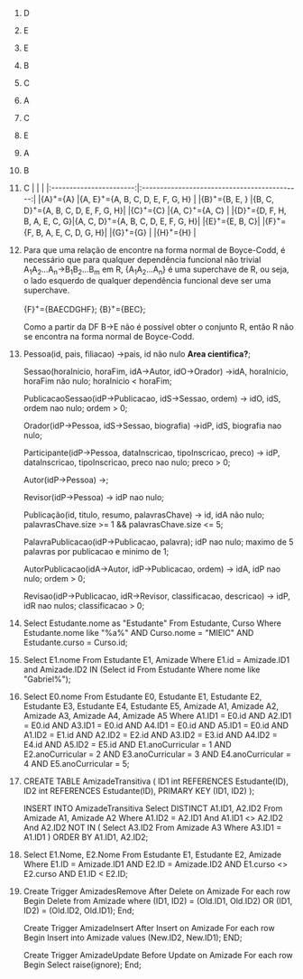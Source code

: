 1. D
2. E
3. E
4. B
5. C
6. A
7. C
8. E
9. A
10. B
11. C
    |                         |   |
    |:-----------------------:|:--------------------------------------------:|
    |{A}<sup>+</sup>={A}      |{A, E}<sup>+</sup>={A, B, C, D, E, F, G, H}   |
    |{B}<sup>+</sup>={B, E, }   |{B, C, D}<sup>+</sup>={A, B, C, D, E, F, G, H}|
    |{C}<sup>+</sup>={C}      |{A, C}<sup>+</sup>={A, C}                     |
    |{D}<sup>+</sup>={D, F, H, B, A, E, C, G}|{A, C, D}<sup>+</sup>={A, B, C, D, E, F, G, H}|
    |{E}<sup>+</sup>={E, B, C}|
    |{F}<sup>+</sup>={F, B, A, E, C, D, G, H}|
    |{G}<sup>+</sup>={G}      |
    |{H}<sup>+</sup>={H}      |

12. Para que uma relação de encontre na forma normal de Boyce-Codd, é necessário que para qualquer dependência funcional não trivial A<sub>1</sub>A<sub>2</sub>...A<sub>n</sub>$\rightarrow$B<sub>1</sub>B<sub>2</sub>...B<sub>m</sub> em R, {A<sub>1</sub>A<sub>2</sub>...A<sub>n</sub>} é uma superchave de R, ou seja, o lado esquerdo de qualquer dependência funcional deve ser uma superchave.

    {F}<sup>+</sup>={BAECDGHF};
    {B}<sup>+</sup>={BEC};

    Como a partir da DF B$\rightarrow$E não é possível obter o conjunto R, então R não se encontra na forma normal de Boyce-Codd.

13. Pessoa(id, pais, filiacao) $\rightarrow$pais, id não nulo **Area cientifica?**;
    
    Sessao(horaInicio, horaFim, idA->Autor, idO->Orador) $\rightarrow$idA, horaInicio, horaFim não nulo; horaInicio < horaFim;
    
    PublicacaoSessao(idP->Publicacao, idS->Sessao, ordem) $\rightarrow$ idO, idS, ordem nao nulo; ordem > 0;

    Orador(idP->Pessoa, idS->Sessao, biografia) $\rightarrow$idP, idS, biografia nao nulo;
    
    Participante(idP->Pessoa, dataInscricao, tipoInscricao, preco) $\rightarrow$ idP, dataInscricao, tipoInscricao, preco nao nulo; preco > 0;

    Autor(idP->Pessoa) $\rightarrow$;

    Revisor(idP->Pessoa) $\rightarrow$ idP nao nulo;

    Publicação(id, titulo, resumo, palavrasChave) $\rightarrow$ id, idA não nulo; palavrasChave.size >= 1 && palavrasChave.size <= 5;

    PalavraPublicacao(idP->Publicacao, palavra); idP nao nulo; maximo de 5 palavras por publicacao e minimo de 1;

    AutorPublicacao(idA->Autor, idP->Publicacao, ordem) $\rightarrow$ idA, idP nao nulo; ordem > 0;

    Revisao(idP->Publicacao, idR->Revisor, classificacao, descricao) $\rightarrow$ idP, idR nao nulos; classificacao > 0;

14. Select Estudante.nome as "Estudante"
    From Estudante, Curso
    Where Estudante.nome like "%a%" AND Curso.nome = "MIEIC" AND Estudante.curso = Curso.id;

15. Select E1.nome
    From Estudante E1, Amizade
    Where E1.id = Amizade.ID1 and Amizade.ID2 IN (Select id From Estudante Where nome like "Gabriel%");

16. Select E0.nome
    From Estudante E0, Estudante E1, Estudante E2, Estudante E3, Estudante E4, Estudante E5, Amizade A1, Amizade A2, Amizade A3, Amizade A4, Amizade A5
    Where A1.ID1 = E0.id AND A2.ID1 = E0.id AND A3.ID1 = E0.id AND A4.ID1 = E0.id AND A5.ID1 = E0.id AND A1.ID2 = E1.id AND A2.ID2 = E2.id AND A3.ID2 = E3.id AND A4.ID2 = E4.id AND A5.ID2 = E5.id AND E1.anoCurricular = 1 AND E2.anoCurricular = 2 AND E3.anoCurricular = 3 AND E4.anoCurricular = 4 AND E5.anoCurricular = 5;

17. CREATE TABLE AmizadeTransitiva (
      ID1 int REFERENCES Estudante(ID),
      ID2 int REFERENCES Estudante(ID),
      PRIMARY KEY (ID1, ID2)
    );

    INSERT INTO AmizadeTransitiva
        Select DISTINCT A1.ID1, A2.ID2
        From Amizade A1, Amizade A2
        Where A1.ID2 = A2.ID1
        And A1.ID1 <> A2.ID2
        And A2.ID2 NOT IN (
            Select A3.ID2 From Amizade A3 Where A3.ID1 = A1.ID1
        )
        ORDER BY A1.ID1, A2.ID2;

18. Select E1.Nome, E2.Nome
    From Estudante E1, Estudante E2, Amizade
    Where E1.ID = Amizade.ID1 AND E2.ID = Amizade.ID2 AND E1.curso <> E2.curso AND E1.ID < E2.ID;

19. Create Trigger AmizadesRemove
    After Delete on Amizade
    For each row
    Begin
        Delete from Amizade where (ID1, ID2) = (Old.ID1, Old.ID2) OR (ID1, ID2) = (Old.ID2, Old.ID1);
    End;

    Create Trigger AmizadeInsert
    After Insert on Amizade
    For each row
    Begin
        Insert into Amizade values (New.ID2, New.ID1);
    END;

    Create Trigger AmizadeUpdate
    Before Update on Amizade
    For each row
    Begin
        Select raise(ignore);
    End;
